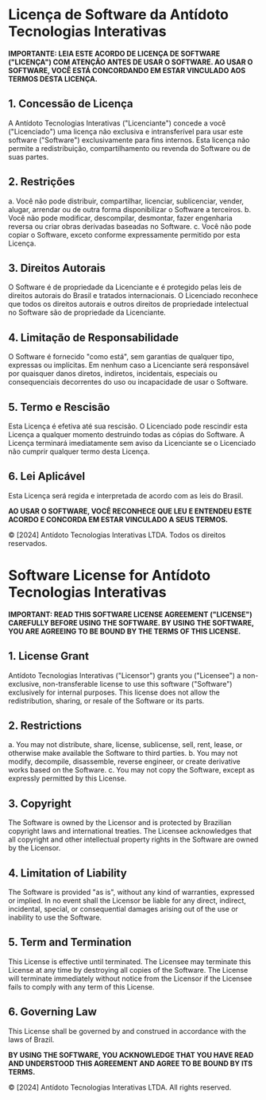 # Licença de Software da Antídoto Tecnologias Interativas



**IMPORTANTE: LEIA ESTE ACORDO DE LICENÇA DE SOFTWARE ("LICENÇA") COM ATENÇÃO ANTES DE USAR O SOFTWARE. AO USAR O SOFTWARE, VOCÊ ESTÁ CONCORDANDO EM ESTAR VINCULADO AOS TERMOS DESTA LICENÇA.**

## 1. Concessão de Licença
A Antídoto Tecnologias Interativas ("Licenciante") concede a você ("Licenciado") uma licença não exclusiva e intransferível para usar este software ("Software") exclusivamente para fins internos. Esta licença não permite a redistribuição, compartilhamento ou revenda do Software ou de suas partes.

## 2. Restrições
   a. Você não pode distribuir, compartilhar, licenciar, sublicenciar, vender, alugar, arrendar ou de outra forma disponibilizar o Software a terceiros.
   b. Você não pode modificar, descompilar, desmontar, fazer engenharia reversa ou criar obras derivadas baseadas no Software.
   c. Você não pode copiar o Software, exceto conforme expressamente permitido por esta Licença.

## 3. Direitos Autorais
O Software é de propriedade da Licenciante e é protegido pelas leis de direitos autorais do Brasil e tratados internacionais. O Licenciado reconhece que todos os direitos autorais e outros direitos de propriedade intelectual no Software são de propriedade da Licenciante.

## 4. Limitação de Responsabilidade
O Software é fornecido "como está", sem garantias de qualquer tipo, expressas ou implícitas. Em nenhum caso a Licenciante será responsável por quaisquer danos diretos, indiretos, incidentais, especiais ou consequenciais decorrentes do uso ou incapacidade de usar o Software.

## 5. Termo e Rescisão
Esta Licença é efetiva até sua rescisão. O Licenciado pode rescindir esta Licença a qualquer momento destruindo todas as cópias do Software. A Licença terminará imediatamente sem aviso da Licenciante se o Licenciado não cumprir qualquer termo desta Licença.

## 6. Lei Aplicável
Esta Licença será regida e interpretada de acordo com as leis do Brasil.

**AO USAR O SOFTWARE, VOCÊ RECONHECE QUE LEU E ENTENDEU ESTE ACORDO E CONCORDA EM ESTAR VINCULADO A SEUS TERMOS.**

© [2024] Antídoto Tecnologias Interativas LTDA. Todos os direitos reservados.

# Software License for Antídoto Tecnologias Interativas

**IMPORTANT: READ THIS SOFTWARE LICENSE AGREEMENT ("LICENSE") CAREFULLY BEFORE USING THE SOFTWARE. BY USING THE SOFTWARE, YOU ARE AGREEING TO BE BOUND BY THE TERMS OF THIS LICENSE.**



## 1. License Grant
Antídoto Tecnologias Interativas ("Licensor") grants you ("Licensee") a non-exclusive, non-transferable license to use this software ("Software") exclusively for internal purposes. This license does not allow the redistribution, sharing, or resale of the Software or its parts.

## 2. Restrictions
   a. You may not distribute, share, license, sublicense, sell, rent, lease, or otherwise make available the Software to third parties.
   b. You may not modify, decompile, disassemble, reverse engineer, or create derivative works based on the Software.
   c. You may not copy the Software, except as expressly permitted by this License.

## 3. Copyright
The Software is owned by the Licensor and is protected by Brazilian copyright laws and international treaties. The Licensee acknowledges that all copyright and other intellectual property rights in the Software are owned by the Licensor.

## 4. Limitation of Liability
The Software is provided "as is", without any kind of warranties, expressed or implied. In no event shall the Licensor be liable for any direct, indirect, incidental, special, or consequential damages arising out of the use or inability to use the Software.

## 5. Term and Termination
This License is effective until terminated. The Licensee may terminate this License at any time by destroying all copies of the Software. The License will terminate immediately without notice from the Licensor if the Licensee fails to comply with any term of this License.

## 6. Governing Law
This License shall be governed by and construed in accordance with the laws of Brazil.

**BY USING THE SOFTWARE, YOU ACKNOWLEDGE THAT YOU HAVE READ AND UNDERSTOOD THIS AGREEMENT AND AGREE TO BE BOUND BY ITS TERMS.**

© [2024] Antídoto Tecnologias Interativas LTDA. All rights reserved.
